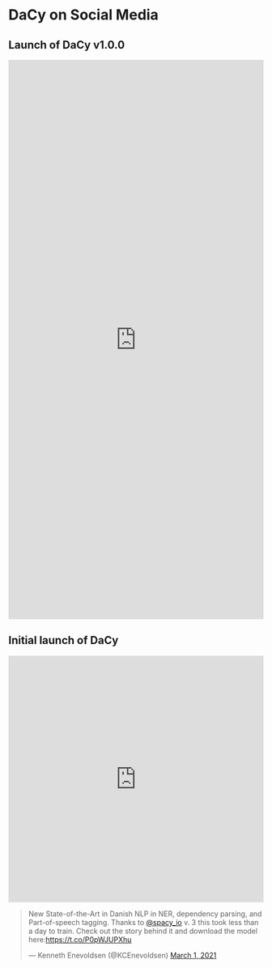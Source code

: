 # DaCy on Social Media

## Launch of DaCy v1.0.0

<iframe src="https://www.linkedin.com/embed/feed/update/urn:li:share:6820704191590219777" height="1105" width="504" frameborder="0" allowfullscreen="" title="Embedded post"></iframe>

## Initial launch of DaCy

<iframe src="https://www.linkedin.com/embed/feed/update/urn:li:share:6772098993104158720" height="487" width="504" frameborder="0" allowfullscreen="" title="Embedded post"></iframe>

<blockquote class="twitter-tweet"><p lang="en" dir="ltr">New State-of-the-Art in Danish NLP in NER, dependency parsing, and Part-of-speech tagging. Thanks to <a href="https://twitter.com/spacy_io?ref_src=twsrc%5Etfw">@spacy_io</a> v. 3 this took less than a day to train. Check out the story behind it and download the model here:<a href="https://t.co/P0pWJUPXhu">https://t.co/P0pWJUPXhu</a></p>&mdash; Kenneth Enevoldsen (@KCEnevoldsen) <a href="https://twitter.com/KCEnevoldsen/status/1366332790300684289?ref_src=twsrc%5Etfw">March 1, 2021</a></blockquote> <script async src="https://platform.twitter.com/widgets.js" charset="utf-8"></script>